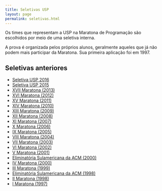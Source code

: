 ```yaml
---
title: Seletivas USP
layout: page
permalink: seletivas.html
---
```


Os times que representam a USP na Maratona de Programação são escolhidos por meio de uma seletiva interna.

A prova é organizada pelos próprios alunos, geralmente aqueles que já não podem mais participar da Maratona. Sua primeira aplicação foi em 1997.

<h2> Seletivas anteriores </h2>
<ul>
  <li> <a href="seletiva-2016"> Seletiva USP 2016 </a> </li>
  <li> <a href="seletiva-2015"> Seletiva USP 2015 </a> </li>
  <li> <a href="https://www.ime.usp.br/~cef/XVIImaratona/"> XVII Maratona (2013) </a>
  </li><li> <a href="https://www.ime.usp.br/~cef/XVImaratona/"> XVI Maratona (2012) </a>
  </li><li> <a href="https://www.ime.usp.br/~cef/XVmaratona/"> XV Maratona (2011) </a>
  </li><li> <a href="https://www.ime.usp.br/~cef/XIVmaratona/"> XIV Maratona (2010) </a>
  </li><li> <a href="https://www.ime.usp.br/~cef/XIIImaratona/"> XIII Maratona (2009) </a>
  </li><li> <a href="https://www.ime.usp.br/~cef/XIImaratona/"> XII Maratona (2008) </a>
  </li><li> <a href="https://www.ime.usp.br/~cef/XImaratona/"> XI Maratona (2007) </a>
  </li><li> <a href="https://www.ime.usp.br/~cef/Xmaratona/"> X Maratona (2006) </a>
  </li><li> <a href="https://www.ime.usp.br/~cef/IXmaratona/"> IX Maratona (2005) </a>
  </li><li> <a href="https://www.ime.usp.br/~cef/VIIImaratona/"> VIII Maratona (2004) </a>
  </li><li> <a href="https://www.ime.usp.br/~cef/VIImaratona/"> VII Maratona (2003) </a>
  </li><li> <a href="https://www.ime.usp.br/~cef/VImaratona/"> VI Maratona (2002) </a>
  </li><li> <a href="https://www.ime.usp.br/~cef/Vmaratona/"> V Maratona (2001) </a>
  </li><li>  <a href="http://maratona.ime.usp.br/2000/"> Eliminatória Sulamericana da
      ACM (2000) </a>
  </li><li> <a href="https://www.ime.usp.br/~cef/IVmaratona/"> IV Maratona (2000) </a>

  </li><li> <a href="https://www.ime.usp.br/~cef/IIImaratona/maratona.html"> III Maratona (1999) </a>

  </li><li>  <a href="http://www.ime.usp.br/~cef/acm/"> Eliminatória Sulamericana da
      ACM (1998) </a>
  </li><li>  <a href="https://www.ime.usp.br/~cef/IImaratona/maratona.html"> II Maratona (1998) </a>

  </li><li>  <a href="https://www.ime.usp.br/~cef/Imaratona/maratona.html"> I Maratona (1997) </a>

</li></ul>
